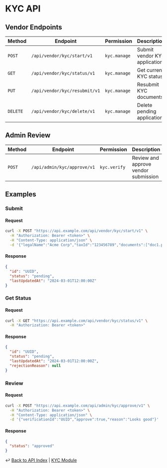 # KYC API

## Vendor Endpoints
| Method | Endpoint | Permission | Description |
|--------|----------|------------|-------------|
| `POST` | `/api/vendor/kyc/start/v1` | `kyc.manage` | Submit vendor KYC application |
| `GET` | `/api/vendor/kyc/status/v1` | `kyc.manage` | Get current KYC status |
| `PUT` | `/api/vendor/kyc/resubmit/v1` | `kyc.manage` | Resubmit KYC documents |
| `DELETE` | `/api/vendor/kyc/delete/v1` | `kyc.manage` | Delete pending application |

## Admin Review
| Method | Endpoint | Permission | Description |
|--------|----------|------------|-------------|
| `POST` | `/api/admin/kyc/approve/v1` | `kyc.verify` | Review and approve vendor submission |

## Examples

### Submit
#### Request
```bash
curl -X POST "https://api.example.com/api/vendor/kyc/start/v1" \
  -H "Authorization: Bearer <token>" \
  -H "Content-Type: application/json" \
  -d '{"legalName":"Acme Corp","taxId":"123456789","documents":["doc1.pdf"]}'
```
#### Response
```json
{
  "id": "UUID",
  "status": "pending",
  "lastUpdatedAt": "2024-03-01T12:00:00Z"
}
```

### Get Status
#### Request
```bash
curl -X GET "https://api.example.com/api/vendor/kyc/status/v1" \
  -H "Authorization: Bearer <token>"
```
#### Response
```json
{
  "id": "UUID",
  "status": "pending",
  "lastUpdatedAt": "2024-03-01T12:00:00Z",
  "rejectionReason": null
}
```

### Review
#### Request
```bash
curl -X POST "https://api.example.com/api/admin/kyc/approve/v1" \
  -H "Authorization: Bearer <token>" \
  -H "Content-Type: application/json" \
  -d '{"verificationId":"UUID","approve":true,"reason":"Looks good"}'
```
#### Response
```json
{
  "status": "approved"
}
```

↩ [Back to API Index](./_index.md) | [KYC Module](../modules/kyc.md)

